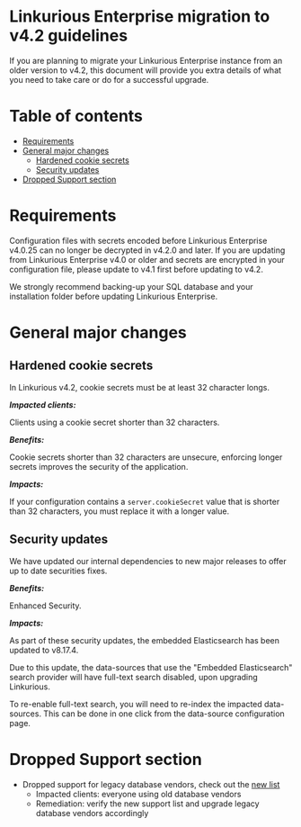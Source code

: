 <!-- omit in toc -->
# Linkurious Enterprise migration to v4.2 guidelines

If you are planning to migrate your Linkurious Enterprise instance from an older version to v4.2,
this document will provide you extra details of what you need to take care or do for a successful upgrade.

<!-- omit in toc -->
# Table of contents
- [Requirements](#requirements)
- [General major changes](#general-major-changes)
  - [Hardened cookie secrets](#hardened-cookie-secrets)
  - [Security updates](#security-updates)
- [Dropped Support section](#dropped-support-section)

# Requirements

Configuration files with secrets encoded before Linkurious Enterprise v4.0.25 can no longer be decrypted in v4.2.0 and later.
If you are updating from Linkurious Enterprise v4.0 or older and secrets are encrypted in your configuration file,
please update to v4.1 first before updating to v4.2.

We strongly recommend backing-up your SQL database and your installation folder before updating Linkurious Enterprise.

# General major changes

## Hardened cookie secrets

In Linkurious v4.2, cookie secrets must be at least 32 character longs.

***Impacted clients:***

Clients using a cookie secret shorter than 32 characters.

***Benefits:***

Cookie secrets shorter than 32 characters are unsecure, enforcing longer secrets improves the security of the application.

***Impacts:***

If your configuration contains a `server.cookieSecret` value that is shorter than 32 characters,
you must replace it with a longer value.

## Security updates

We have updated our internal dependencies to new major releases to offer up to date securities fixes.

***Benefits:***

Enhanced Security.

***Impacts:***

As part of these security updates, the embedded Elasticsearch has been updated to v8.17.4.

Due to this update, the data-sources that use the "Embedded Elasticsearch" search provider will have
full-text search disabled, upon upgrading Linkurious.

To re-enable full-text search, you will need to re-index the impacted data-sources. This can be done
in one click from the data-source configuration page.

# Dropped Support section

- Dropped support for legacy database vendors, check out the [new list][1]
  - Impacted clients: everyone using old database vendors
  - Remediation: verify the new support list and upgrade legacy database vendors accordingly

[1]: https://github.com/Linkurious/documentation-resources/blob/master/compatibility-matrix/compatibility-matrix.md

